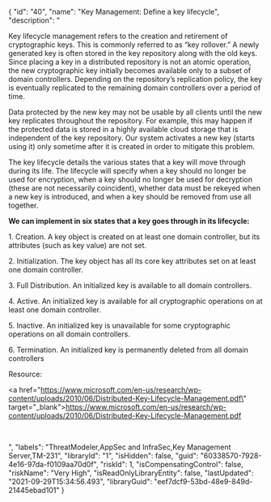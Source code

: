 {
  "id": "40",
  "name": "Key Management: Define a key lifecycle",
  "description": "<p>Key lifecycle management refers to the creation and retirement of cryptographic keys. This is commonly referred to as “key rollover.” A newly generated key is often stored in the key repository along with the old keys. Since placing a key in a distributed repository is not an atomic operation, the new cryptographic key initially becomes available only to a subset of domain controllers. Depending on the repository’s replication policy, the key is eventually replicated to the remaining domain controllers over a period of time. </p><p>Data protected by the new key may not be usable by all clients until the new key replicates throughout the repository. For example, this may happen if the protected data is stored in a highly available cloud storage that is independent of the key repository. Our system activates a new key (starts using it) only sometime after it is created in order to mitigate this problem. </p><p>The key lifecycle details the various states that a key will move through during its life. The lifecycle will specify when a key should no longer be used for encryption, when a key should no longer be used for decryption (these are not necessarily coincident), whether data must be rekeyed when a new key is introduced, and when a key should be removed from use all together.</p><p><b>We can implement in six states that a key goes through in its lifecycle:</b><br /></p><p>1. Creation. A key object is created on at least one domain controller, but its attributes (such as key value) are not set.</p><p>2. Initialization. The key object has all its core key attributes set on at least one domain controller.</p><p>3. Full Distribution. An initialized key is available to all domain controllers.</p><p>4. Active. An initialized key is available for all cryptographic operations on at least one domain controller.</p><p>5. Inactive. An initialized key is unavailable for some cryptographic operations on all domain controllers.</p><p>6. Termination. An initialized key is permanently deleted from all domain controllers </p><p>Resource:</p><p><a href=\"https://www.microsoft.com/en-us/research/wp-content/uploads/2010/06/Distributed-Key-Lifecycle-Management.pdf\" target=\"_blank\">https://www.microsoft.com/en-us/research/wp-content/uploads/2010/06/Distributed-Key-Lifecycle-Management.pdf</a></p><p><br /></p>",
  "labels": "ThreatModeler,AppSec and InfraSec,Key Management Server,TM-231",
  "libraryId": "1",
  "isHidden": false,
  "guid": "60338570-7928-4e16-97da-f0109aa70d0f",
  "riskId": 1,
  "isCompensatingControl": false,
  "riskName": "Very High",
  "isReadOnlyLibraryEntity": false,
  "lastUpdated": "2021-09-29T15:34:56.493",
  "libraryGuid": "eef7dcf9-53bd-48e9-849d-21445ebad101"
}